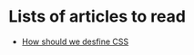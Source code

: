 # **Lists of articles to read**

- [How should we desfine CSS](https://developer.chrome.com/blog/masonry-synthax/)
